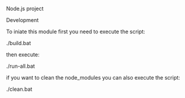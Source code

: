 Node.js project

Development

To iniate this module first you need to execute the script:

./build.bat

then execute:

./run-all.bat

if you want to clean the node_modules you can also execute the script:

./clean.bat
